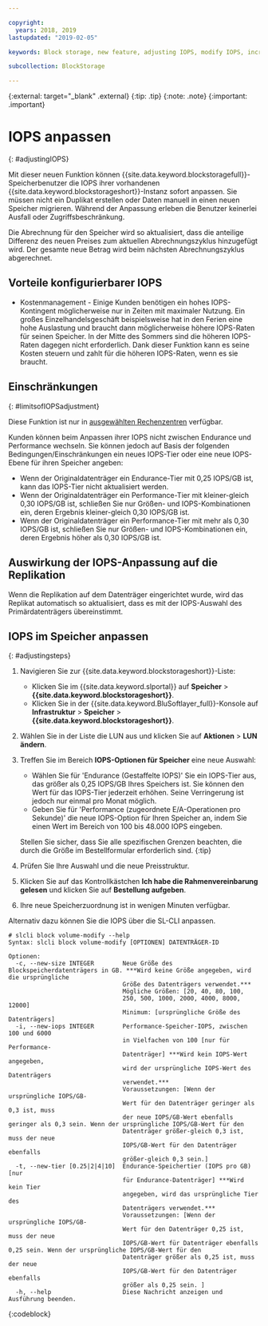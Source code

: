 ```yaml
---

copyright:
  years: 2018, 2019
lastupdated: "2019-02-05"

keywords: Block storage, new feature, adjusting IOPS, modify IOPS, increase IOPS, decrease IOPS,

subcollection: BlockStorage

---
```

{:external: target="_blank" .external}
{:tip: .tip}
{:note: .note}
{:important: .important}

# IOPS anpassen
{: #adjustingIOPS}

Mit dieser neuen Funktion können {{site.data.keyword.blockstoragefull}}-Speicherbenutzer die IOPS ihrer vorhandenen {{site.data.keyword.blockstorageshort}}-Instanz sofort anpassen. Sie müssen nicht ein Duplikat erstellen oder Daten manuell in einen neuen Speicher migrieren. Während der Anpassung erleben die Benutzer keinerlei Ausfall oder Zugriffsbeschränkung.

Die Abrechnung für den Speicher wird so aktualisiert, dass die anteilige Differenz des neuen Preises zum aktuellen Abrechnungszyklus hinzugefügt wird. Der gesamte neue Betrag wird beim nächsten Abrechnungszyklus abgerechnet.


## Vorteile konfigurierbarer IOPS

- Kostenmanagement - Einige Kunden benötigen ein hohes IOPS-Kontingent möglicherweise nur in Zeiten mit maximaler Nutzung. Ein großes Einzelhandelsgeschäft beispielsweise hat in den Ferien eine hohe Auslastung und braucht dann möglicherweise höhere IOPS-Raten für seinen Speicher. In der Mitte des Sommers sind die höheren IOPS-Raten dagegen nicht erforderlich. Dank dieser Funktion kann es seine Kosten steuern und zahlt für die höheren IOPS-Raten, wenn es sie braucht.

## Einschränkungen
{: #limitsofIOPSadjustment}

Diese Funktion ist nur in [ausgewählten Rechenzentren](/docs/infrastructure/BlockStorage?topic=BlockStorage-news) verfügbar.

Kunden können beim Anpassen ihrer IOPS nicht zwischen Endurance und Performance wechseln. Sie können jedoch auf Basis der folgenden Bedingungen/Einschränkungen ein neues IOPS-Tier oder eine neue IOPS-Ebene für ihren Speicher angeben:

- Wenn der Originaldatenträger ein Endurance-Tier mit 0,25 IOPS/GB ist, kann das IOPS-Tier nicht aktualisiert werden.
- Wenn der Originaldatenträger ein Performance-Tier mit kleiner-gleich 0,30 IOPS/GB ist, schließen Sie nur Größen- und IOPS-Kombinationen ein, deren Ergebnis kleiner-gleich 0,30 IOPS/GB ist.
- Wenn der Originaldatenträger ein Performance-Tier mit mehr als 0,30 IOPS/GB ist, schließen Sie nur Größen- und IOPS-Kombinationen ein, deren Ergebnis höher als 0,30 IOPS/GB ist.

## Auswirkung der IOPS-Anpassung auf die Replikation

Wenn die Replikation auf dem Datenträger eingerichtet wurde, wird das Replikat automatisch so aktualisiert, dass es mit der IOPS-Auswahl des Primärdatenträgers übereinstimmt.

## IOPS im Speicher anpassen
{: #adjustingsteps}

1. Navigieren Sie zur {{site.data.keyword.blockstorageshort}}-Liste:
   - Klicken Sie im {{site.data.keyword.slportal}} auf **Speicher** > **{{site.data.keyword.blockstorageshort}}**.
   - Klicken Sie in der {{site.data.keyword.BluSoftlayer_full}}-Konsole auf **Infrastruktur** > **Speicher** > **{{site.data.keyword.blockstorageshort}}**.
2. Wählen Sie in der Liste die LUN aus und klicken Sie auf **Aktionen** > **LUN ändern**.
3. Treffen Sie im Bereich **IOPS-Optionen für Speicher** eine neue Auswahl:
    - Wählen Sie für 'Endurance (Gestaffelte IOPS)' Sie ein IOPS-Tier aus, das größer als 0,25 IOPS/GB Ihres Speichers ist. Sie können den Wert für das IOPS-Tier jederzeit erhöhen. Seine Verringerung ist jedoch nur einmal pro Monat möglich.
    - Geben Sie für 'Performance (zugeordnete E/A-Operationen pro Sekunde)' die neue IOPS-Option für Ihren Speicher an, indem Sie einen Wert im Bereich von 100 bis 48.000 IOPS eingeben.

    Stellen Sie sicher, dass Sie alle spezifischen Grenzen beachten, die durch die Größe im Bestellformular erforderlich sind.
    {:tip}
4. Prüfen Sie Ihre Auswahl und die neue Preisstruktur.
5. Klicken Sie auf das Kontrollkästchen **Ich habe die Rahmenvereinbarung gelesen** und klicken Sie auf **Bestellung aufgeben**.
6. Ihre neue Speicherzuordnung ist in wenigen Minuten verfügbar.


Alternativ dazu können Sie die IOPS über die SL-CLI anpassen.
```
# slcli block volume-modify --help
Syntax: slcli block volume-modify [OPTIONEN] DATENTRÄGER-ID

Optionen:
  -c, --new-size INTEGER        Neue Größe des Blockspeicherdatenträgers in GB. ***Wird keine Größe angegeben, wird die ursprüngliche
                                Größe des Datenträgers verwendet.***
                                Mögliche Größen: [20, 40, 80, 100,
                                250, 500, 1000, 2000, 4000, 8000, 12000]
                                Minimum: [ursprüngliche Größe des Datenträgers]
  -i, --new-iops INTEGER        Performance-Speicher-IOPS, zwischen 100 und 6000
                                in Vielfachen von 100 [nur für Performance-
                                Datenträger] ***Wird kein IOPS-Wert angegeben,
                                wird der ursprüngliche IOPS-Wert des Datenträgers
                                verwendet.***
                                Voraussetzungen: [Wenn der ursprüngliche IOPS/GB-
                                Wert für den Datenträger geringer als 0,3 ist, muss
                                der neue IOPS/GB-Wert ebenfalls geringer als 0,3 sein. Wenn der ursprüngliche IOPS/GB-Wert für den
                                Datenträger größer-gleich 0,3 ist, muss der neue
                                IOPS/GB-Wert für den Datenträger ebenfalls
                                größer-gleich 0,3 sein.]
  -t, --new-tier [0.25|2|4|10]  Endurance-Speichertier (IOPS pro GB) [nur
                                für Endurance-Datenträger] ***Wird kein Tier
                                angegeben, wird das ursprüngliche Tier des
                                Datenträgers verwendet.***
                                Voraussetzungen: [Wenn der ursprüngliche IOPS/GB-
                                Wert für den Datenträger 0,25 ist, muss der neue
                                IOPS/GB-Wert für Datenträger ebenfalls 0,25 sein. Wenn der ursprüngliche IOPS/GB-Wert für den
                                Datenträger größer als 0,25 ist, muss der neue
                                IOPS/GB-Wert für den Datenträger ebenfalls
                                größer als 0,25 sein. ]
  -h, --help                    Diese Nachricht anzeigen und Ausführung beenden.
```
{:codeblock}
